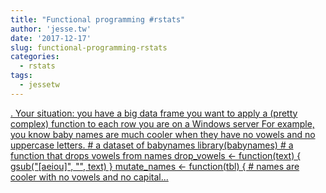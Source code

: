 ```yaml
---
title: "Functional programming #rstats"
author: 'jesse.tw'
date: '2017-12-17'
slug: functional-programming-rstats
categories:
  - rstats
tags:
  - jessetw
---
```


[. Your situation: you have a big data frame you want to apply a (pretty complex) function to each row you are on a Windows server For example, you know baby names are much cooler when they have no vowels and no uppercase letters. # a dataset of babynames library(babynames) # a function that drops vowels from names drop_vowels <- function(text) { gsub("[aeiou]", "", text) } mutate_names <- function(tbl) { # names are cooler with no vowels and no capital...<click to read more>](https://jesse.tw/post/rstats-closure-windows-parallel/)

